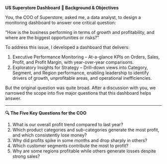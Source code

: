 **US Superstore Dashboard**
**📌 Background & Objectives**

You, the COO of Superstore, asked me, a data analyst, to design a monitoring dashboard to answer one critical question:

  “How is the business performing in terms of growth and profitability, and where are the biggest opportunities or risks?”

To address this issue, I developed a dashboard that delivers:
1.	Executive Performance Monitoring – At-a-glance KPIs on Orders, Sales, Profit, and Profit Margin, with year-over-year comparisons.
2.	Exploratory Insights for Strategy – Drill-down views into Category, Segment, and Region performance, enabling leadership to identify drivers of growth, unprofitable areas, and operational inefficiencies.

But the original question was quite broad. After a discussion with you, we narrowed the scope into five major questions that this dashboard helps answer. 

______________________________________________________________________________________________________________________________________________________________________________________________________________

**🔍 The Five Key Questions for the COO**

1.	What is our overall profit trend compared to last year?
2.	Which product categories and sub-categories generate the most profit, and which consistently lose money?
3.	Why did profits spike in some months and drop sharply in others?
4.	Which customer segments contribute the most to profit?
5.	Why are some regions profitable while others generate losses despite strong sales?

